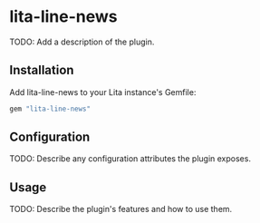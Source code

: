 # lita-line-news

TODO: Add a description of the plugin.

## Installation

Add lita-line-news to your Lita instance's Gemfile:

``` ruby
gem "lita-line-news"
```

## Configuration

TODO: Describe any configuration attributes the plugin exposes.

## Usage

TODO: Describe the plugin's features and how to use them.
